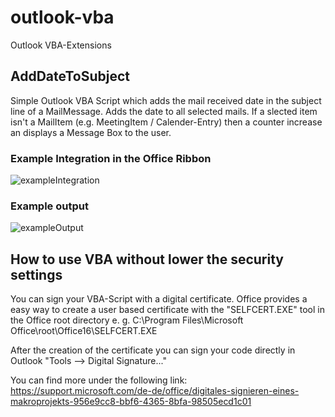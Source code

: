 # outlook-vba
Outlook VBA-Extensions

## AddDateToSubject
Simple Outlook VBA Script which adds the mail received date in the subject line of a MailMessage.
Adds the date to all selected mails. If a slected item isn't a MailItem (e.g. MeetingItem / Calender-Entry) then a counter increase an displays a Message Box to the user.

### Example Integration in the Office Ribbon
![exampleIntegration](https://user-images.githubusercontent.com/9899606/147570384-b35c2e78-552e-49c9-8146-6f9c2d361140.JPG)

### Example output
![exampleOutput](https://user-images.githubusercontent.com/9899606/147731727-dad71a0f-1389-4c85-bede-1c593a5b6878.JPG)

## How to use VBA without lower the security settings
You can sign your VBA-Script with a digital certificate.
Office provides a easy way to create a user based certificate with the "SELFCERT.EXE" tool in the Office root directory e. g. C:\Program Files\Microsoft Office\root\Office16\SELFCERT.EXE

After the creation of the certificate you can sign your code directly in Outlook "Tools --> Digital Signature..." 

You can find more under the following link:
https://support.microsoft.com/de-de/office/digitales-signieren-eines-makroprojekts-956e9cc8-bbf6-4365-8bfa-98505ecd1c01
